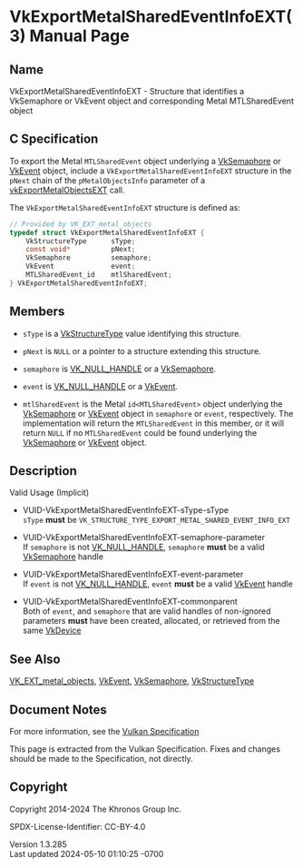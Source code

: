 # VkExportMetalSharedEventInfoEXT(3) Manual Page

## Name

VkExportMetalSharedEventInfoEXT - Structure that identifies a
VkSemaphore or VkEvent object and corresponding Metal MTLSharedEvent
object



## <a href="#_c_specification" class="anchor"></a>C Specification

To export the Metal `MTLSharedEvent` object underlying a
[VkSemaphore](https://registry.khronos.org/vulkan/specs/1.3-extensions/man/html/VkSemaphore.html) or [VkEvent](https://registry.khronos.org/vulkan/specs/1.3-extensions/man/html/VkEvent.html) object,
include a `VkExportMetalSharedEventInfoEXT` structure in the `pNext`
chain of the `pMetalObjectsInfo` parameter of a
[vkExportMetalObjectsEXT](https://registry.khronos.org/vulkan/specs/1.3-extensions/man/html/vkExportMetalObjectsEXT.html) call.

The `VkExportMetalSharedEventInfoEXT` structure is defined as:

``` c
// Provided by VK_EXT_metal_objects
typedef struct VkExportMetalSharedEventInfoEXT {
    VkStructureType      sType;
    const void*          pNext;
    VkSemaphore          semaphore;
    VkEvent              event;
    MTLSharedEvent_id    mtlSharedEvent;
} VkExportMetalSharedEventInfoEXT;
```

## <a href="#_members" class="anchor"></a>Members

- `sType` is a [VkStructureType](https://registry.khronos.org/vulkan/specs/1.3-extensions/man/html/VkStructureType.html) value identifying
  this structure.

- `pNext` is `NULL` or a pointer to a structure extending this
  structure.

- `semaphore` is [VK_NULL_HANDLE](https://registry.khronos.org/vulkan/specs/1.3-extensions/man/html/VK_NULL_HANDLE.html) or a
  [VkSemaphore](https://registry.khronos.org/vulkan/specs/1.3-extensions/man/html/VkSemaphore.html).

- `event` is [VK_NULL_HANDLE](https://registry.khronos.org/vulkan/specs/1.3-extensions/man/html/VK_NULL_HANDLE.html) or a
  [VkEvent](https://registry.khronos.org/vulkan/specs/1.3-extensions/man/html/VkEvent.html).

- `mtlSharedEvent` is the Metal `id<MTLSharedEvent>` object underlying
  the [VkSemaphore](https://registry.khronos.org/vulkan/specs/1.3-extensions/man/html/VkSemaphore.html) or [VkEvent](https://registry.khronos.org/vulkan/specs/1.3-extensions/man/html/VkEvent.html) object
  in `semaphore` or `event`, respectively. The implementation will
  return the `MTLSharedEvent` in this member, or it will return `NULL`
  if no `MTLSharedEvent` could be found underlying the
  [VkSemaphore](https://registry.khronos.org/vulkan/specs/1.3-extensions/man/html/VkSemaphore.html) or [VkEvent](https://registry.khronos.org/vulkan/specs/1.3-extensions/man/html/VkEvent.html) object.

## <a href="#_description" class="anchor"></a>Description

Valid Usage (Implicit)

- <a href="#VUID-VkExportMetalSharedEventInfoEXT-sType-sType"
  id="VUID-VkExportMetalSharedEventInfoEXT-sType-sType"></a>
  VUID-VkExportMetalSharedEventInfoEXT-sType-sType  
  `sType` **must** be
  `VK_STRUCTURE_TYPE_EXPORT_METAL_SHARED_EVENT_INFO_EXT`

- <a href="#VUID-VkExportMetalSharedEventInfoEXT-semaphore-parameter"
  id="VUID-VkExportMetalSharedEventInfoEXT-semaphore-parameter"></a>
  VUID-VkExportMetalSharedEventInfoEXT-semaphore-parameter  
  If `semaphore` is not [VK_NULL_HANDLE](https://registry.khronos.org/vulkan/specs/1.3-extensions/man/html/VK_NULL_HANDLE.html),
  `semaphore` **must** be a valid [VkSemaphore](https://registry.khronos.org/vulkan/specs/1.3-extensions/man/html/VkSemaphore.html) handle

- <a href="#VUID-VkExportMetalSharedEventInfoEXT-event-parameter"
  id="VUID-VkExportMetalSharedEventInfoEXT-event-parameter"></a>
  VUID-VkExportMetalSharedEventInfoEXT-event-parameter  
  If `event` is not [VK_NULL_HANDLE](https://registry.khronos.org/vulkan/specs/1.3-extensions/man/html/VK_NULL_HANDLE.html), `event`
  **must** be a valid [VkEvent](https://registry.khronos.org/vulkan/specs/1.3-extensions/man/html/VkEvent.html) handle

- <a href="#VUID-VkExportMetalSharedEventInfoEXT-commonparent"
  id="VUID-VkExportMetalSharedEventInfoEXT-commonparent"></a>
  VUID-VkExportMetalSharedEventInfoEXT-commonparent  
  Both of `event`, and `semaphore` that are valid handles of non-ignored
  parameters **must** have been created, allocated, or retrieved from
  the same [VkDevice](https://registry.khronos.org/vulkan/specs/1.3-extensions/man/html/VkDevice.html)

## <a href="#_see_also" class="anchor"></a>See Also

[VK_EXT_metal_objects](https://registry.khronos.org/vulkan/specs/1.3-extensions/man/html/VK_EXT_metal_objects.html),
[VkEvent](https://registry.khronos.org/vulkan/specs/1.3-extensions/man/html/VkEvent.html), [VkSemaphore](https://registry.khronos.org/vulkan/specs/1.3-extensions/man/html/VkSemaphore.html),
[VkStructureType](https://registry.khronos.org/vulkan/specs/1.3-extensions/man/html/VkStructureType.html)

## <a href="#_document_notes" class="anchor"></a>Document Notes

For more information, see the <a
href="https://registry.khronos.org/vulkan/specs/1.3-extensions/html/vkspec.html#VkExportMetalSharedEventInfoEXT"
target="_blank" rel="noopener">Vulkan Specification</a>

This page is extracted from the Vulkan Specification. Fixes and changes
should be made to the Specification, not directly.

## <a href="#_copyright" class="anchor"></a>Copyright

Copyright 2014-2024 The Khronos Group Inc.

SPDX-License-Identifier: CC-BY-4.0

Version 1.3.285  
Last updated 2024-05-10 01:10:25 -0700

